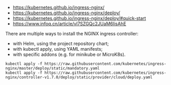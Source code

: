 
- https://kubernetes.github.io/ingress-nginx/
- https://kubernetes.github.io/ingress-nginx/deploy/
- https://kubernetes.github.io/ingress-nginx/deploy/#quick-start
- https://www.infoq.cn/article/vl7SZGQc2JUaM6IisAhE


There are multiple ways to install the NGINX ingress controller:

- with Helm, using the project repository chart;
- with kubectl apply, using YAML manifests;
- with specific addons (e.g. for minikube or MicroK8s).

```
kubectl apply -f https://raw.githubusercontent.com/kubernetes/ingress-nginx/master/deploy/static/mandatory.yaml
kubectl apply -f https://raw.githubusercontent.com/kubernetes/ingress-nginx/controller-v1.7.0/deploy/static/provider/cloud/deploy.yaml

```
